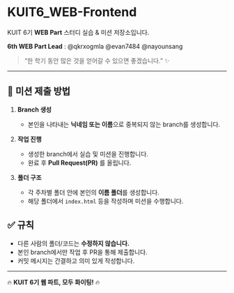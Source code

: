# KUIT6_WEB-Frontend

KUIT 6기 **WEB Part** 스터디 실습 & 미션 저장소입니다.  

**6th WEB Part Lead** : @qkrxogmla @evan7484 @nayounsang
> “한 학기 동안 많은 것을 얻어갈 수 있으면 좋겠습니다.” ✨  

---

## 📌 미션 제출 방법

1. **Branch 생성**  
   - 본인을 나타내는 **닉네임 또는 이름**으로 중복되지 않는 branch를 생성합니다.

2. **작업 진행**  
   - 생성한 branch에서 실습 및 미션을 진행합니다.  
   - 완료 후 **Pull Request(PR)** 를 올립니다.

3. **폴더 구조**  
   - 각 주차별 폴더 안에 본인의 **이름 폴더**를 생성합니다.  
   - 해당 폴더에서 `index.html` 등을 작성하며 미션을 수행합니다.

## ✅ 규칙

- 다른 사람의 폴더/코드는 **수정하지 않습니다.**
- 본인 branch에서만 작업 후 PR을 통해 제출합니다.
- 커밋 메시지는 간결하고 의미 있게 작성합니다.  

---

🔥 **KUIT 6기 웹 파트, 모두 화이팅!** 🔥
